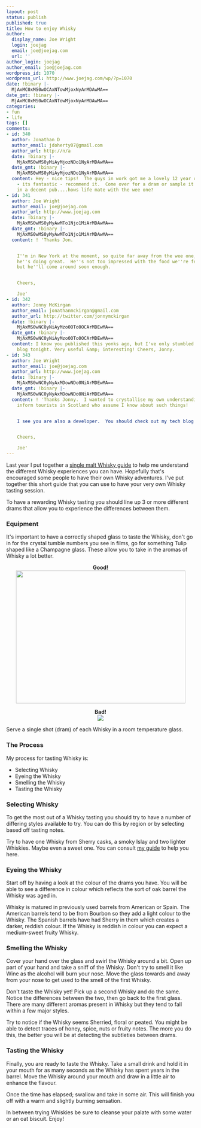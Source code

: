 ```yaml
---
layout: post
status: publish
published: true
title: How to enjoy Whisky
author:
  display_name: Joe Wright
  login: joejag
  email: joe@joejag.com
  url: ''
author_login: joejag
author_email: joe@joejag.com
wordpress_id: 1070
wordpress_url: http://www.joejag.com/wp/?p=1070
date: !binary |-
  MjAxMC0xMS0wOCAxNTowMjoxNyArMDAwMA==
date_gmt: !binary |-
  MjAxMC0xMS0wOCAxNTowMjoxNyArMDAwMA==
categories:
- fun
- life
tags: []
comments:
- id: 340
  author: Jonathan D
  author_email: jdoherty07@gmail.com
  author_url: http://n/a
  date: !binary |-
    MjAxMS0wMS0yMiAyMjozNDo1NyArMDAwMA==
  date_gmt: !binary |-
    MjAxMS0wMS0yMiAyMjozNDo1NyArMDAwMA==
  content: Hey - nice tips!  The guys in work got me a lovely 12 year old tomatin
    - its fantastic - recommend it.  Come over for a dram or sample it next time your
    in a decent pub....hows life mate with the wee one?
- id: 341
  author: Joe Wright
  author_email: joe@joejag.com
  author_url: http://www.joejag.com
  date: !binary |-
    MjAxMS0wMS0yMyAwMTo1Njo1MiArMDAwMA==
  date_gmt: !binary |-
    MjAxMS0wMS0yMyAwMTo1Njo1MiArMDAwMA==
  content: ! 'Thanks Jon.


    I''m in New York at the moment, so quite far away from the wee one, but otherwise
    he''s doing great.  He''s not too impressed with the food we''re feeding him,
    but he''ll come around soon enough.


    Cheers,

    Joe'
- id: 342
  author: Jonny McKirgan
  author_email: jonathanmckirgan@gmail.com
  author_url: http://twitter.com/jonnymckirgan
  date: !binary |-
    MjAxMS0wNC0yNiAyMzo0OTo0OCArMDEwMA==
  date_gmt: !binary |-
    MjAxMS0wNC0yNiAyMzo0OTo0OCArMDEwMA==
  content: I know you published this yonks ago, but I've only stumbled across your
    blog tonight. Very useful &amp; interesting! Cheers, Jonny.
- id: 343
  author: Joe Wright
  author_email: joe@joejag.com
  author_url: http://www.joejag.com
  date: !binary |-
    MjAxMS0wNC0yNyAxMDowNDo0NiArMDEwMA==
  date_gmt: !binary |-
    MjAxMS0wNC0yNyAxMDowNDo0NiArMDEwMA==
  content: ! 'Thanks Jonny.  I wanted to crystallise my own understanding so I can
    inform tourists in Scotland who assume I know about such things!


    I see you are also a developer.  You should check out my tech blog at: http://code.joejag.com


    Cheers,

    Joe'
---
```

<p>Last year I put together a <a href="http://www.joejag.com/wp/whisky-guide/">single malt Whisky guide</a> to help me understand the different Whisky experiences you can have.  Hopefully that's encouraged some people to have their own Whisky adventures.  I've put together this short guide that you can use to have your very own Whisky tasting session.</p>
<p>To have a rewarding Whisky tasting you should line up 3 or more different drams that allow you to experience the differences between them.</p>
<h3>Equipment</h3></p>
<p>It's important to have a correctly shaped glass to taste the Whisky, don't go in for the crystal tumble numbers you see in films, go for something Tulip shaped like a Champagne glass.  These allow you to take in the aromas of Whisky a lot better.  </p>
<p style="text-align: center; font-weight: bold">Good!</span><br />
<img width="453" height="355" src="http://localhost/wordpress/wp-content/uploads/2010/11/whisky_good.jpg" /></p>
<p style="text-align: center; font-weight: bold">Bad!</span><br />
<img src="http://localhost/wordpress/wp-content/uploads/2010/11/whisky_bad.jpg" /></p>
<p>Serve a single shot (dram) of each Whisky in a room temperature glass.</p>
<h3>The Process</h3></p>
<p>My process for tasting Whisky is:</p>
<ul>
<li>Selecting Whisky
<li>Eyeing the Whisky
<li>Smelling the Whisky
<li>Tasting the Whisky<br />
</ul></p>
<h3>Selecting Whisky</h3></p>
<p>To get the most out of a Whisky tasting you should try to have a number of differing styles available to try.  You can do this by region or by selecting based off tasting notes.  </p>
<p>Try to have one Whisky from Sherry casks, a smoky Islay and two lighter Whiskies.  Maybe even a sweet one.  You can consult <a href="http://www.joejag.com/wp/whisky-guide/">my guide</a> to help you here.</p>
<h3>Eyeing the Whisky</h3></p>
<p>Start off by having a look at the colour of the drams you have.  You will be able to see a difference in colour which reflects the sort of oak barrel the Whisky was aged in.  </p>
<p>Whisky is matured in previously used barrels from American or Spain.  The American barrels tend to be from Bourbon so they add a light colour to the Whisky.  The Spanish barrels have had Sherry in them which creates a darker, reddish colour.  If the Whisky is reddish in colour you can expect a medium-sweet fruity Whisky.</p>
<h3>Smelling the Whisky</h3></p>
<p>Cover your hand over the glass and swirl the Whisky around a bit.  Open up part of your hand and take a sniff of the Whisky.  Don't try to smell it like Wine as the alcohol will burn your nose.  Move the glass towards and away from your nose to get used to the smell of the first Whisky.</p>
<p>Don't taste the Whisky yet!  Pick up a second Whisky and do the same.  Notice the differences between the two, then go back to the first glass.  There are many different aromas present in Whisky but they tend to fall within a few major styles.  </p>
<p>Try to notice if the Whisky seems Sherried, floral or peated.  You might be able to detect traces of honey, spice, nuts or fruity notes.  The more you do this, the better you will be at detecting the subtleties between drams. </p>
<h3>Tasting the Whisky</h3></p>
<p>Finally, you are ready to taste the Whisky.  Take a small drink and hold it in your mouth for as many seconds as the Whisky has spent years in the barrel.  Move the Whisky around your mouth and draw in a little air to enhance the flavour.  </p>
<p>Once the time has elapsed; swallow and take in some air.  This will finish you off with a warm and slightly burning sensation.</p>
<p>In between trying Whiskies be sure to cleanse your palate with some water or an oat biscuit.  Enjoy!</p>
